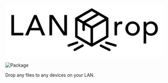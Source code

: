 <img src="LANDrop/icons/banner.png" width="500">

![Package](https://github.com/LANDrop/LANDrop/workflows/Package/badge.svg)

Drop any files to any devices on your LAN.
